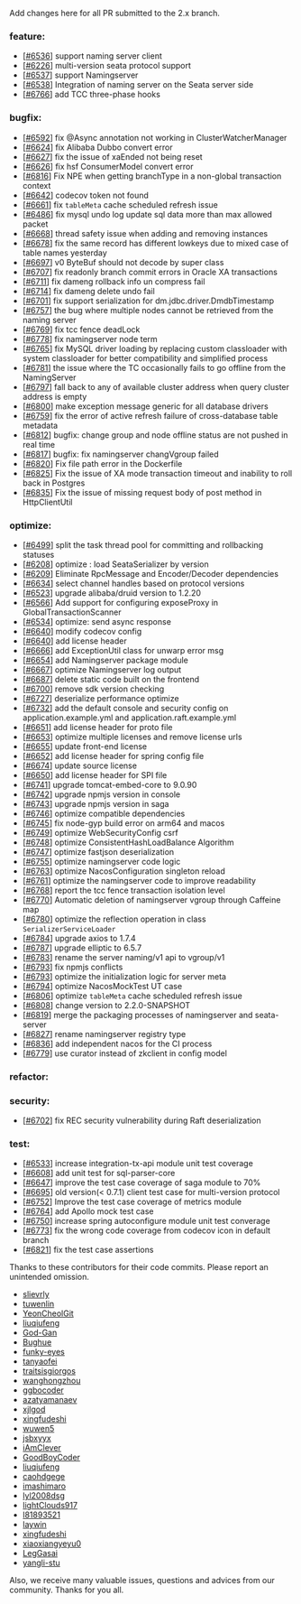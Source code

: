 Add changes here for all PR submitted to the 2.x branch.

<!-- Please add the `changes` to the following location(feature/bugfix/optimize/test) based on the type of PR -->

### feature:
- [[#6536](https://github.com/apache/incubator-seata/pull/6536)] support naming server client
- [[#6226](https://github.com/apache/incubator-seata/pull/6226)] multi-version seata protocol support
- [[#6537](https://github.com/apache/incubator-seata/pull/6537)] support Namingserver
- [[#6538](https://github.com/apache/incubator-seata/pull/6538)] Integration of naming server on the Seata server side
- [[#6766](https://github.com/apache/incubator-seata/pull/6766)] add TCC three-phase hooks

### bugfix:
- [[#6592](https://github.com/apache/incubator-seata/pull/6592)] fix @Async annotation not working in ClusterWatcherManager
- [[#6624](https://github.com/apache/incubator-seata/pull/6624)] fix Alibaba Dubbo convert error
- [[#6627](https://github.com/apache/incubator-seata/pull/6627)] fix the issue of xaEnded not being reset
- [[#6626](https://github.com/apache/incubator-seata/pull/6626)] fix hsf ConsumerModel convert error
- [[#6816](https://github.com/apache/incubator-seata/pull/6816)] Fix NPE when getting branchType in a non-global transaction context
- [[#6642](https://github.com/apache/incubator-seata/pull/6642)] codecov token not found
- [[#6661](https://github.com/apache/incubator-seata/pull/6661)] fix `tableMeta` cache scheduled refresh issue
- [[#6486](https://github.com/apache/incubator-seata/pull/6486)] fix mysql undo log update sql data more than max allowed packet
- [[#6668](https://github.com/apache/incubator-seata/pull/6668)] thread safety issue when adding and removing instances
- [[#6678](https://github.com/apache/incubator-seata/pull/6678)] fix the same record has different lowkeys due to mixed case of table names yesterday
- [[#6697](https://github.com/apache/incubator-seata/pull/6697)] v0 ByteBuf should not decode by super class
- [[#6707](https://github.com/apache/incubator-seata/pull/6707)] fix readonly branch commit errors in Oracle XA transactions
- [[#6711](https://github.com/apache/incubator-seata/pull/6711)] fix dameng rollback info un compress fail
- [[#6714](https://github.com/apache/incubator-seata/pull/6714)] fix dameng delete undo fail
- [[#6701](https://github.com/apache/incubator-seata/pull/6728)] fix support serialization for dm.jdbc.driver.DmdbTimestamp
- [[#6757](https://github.com/apache/incubator-seata/pull/6757)] the bug where multiple nodes cannot be retrieved from the naming server
- [[#6769](https://github.com/apache/incubator-seata/pull/6769)] fix tcc fence deadLock
- [[#6778](https://github.com/apache/incubator-seata/pull/6778)] fix namingserver node term
- [[#6765](https://github.com/apache/incubator-seata/pull/6765)] fix MySQL driver loading by replacing custom classloader with system classloader for better compatibility and simplified process
- [[#6781](https://github.com/apache/incubator-seata/pull/6781)] the issue where the TC occasionally fails to go offline from the NamingServer
- [[#6797](https://github.com/apache/incubator-seata/pull/6797)] fall back to any of available cluster address when query cluster address is empty
- [[#6800](https://github.com/apache/incubator-seata/pull/6800)] make exception message generic for all database drivers
- [[#6759](https://github.com/apache/incubator-seata/pull/6759)] fix the error of active refresh failure of cross-database table metadata
- [[#6812](https://github.com/apache/incubator-seata/pull/6812)] bugfix: change group and node offline status are not pushed in real time
- [[#6817](https://github.com/apache/incubator-seata/pull/6817)] bugfix: fix namingserver changVgroup failed
- [[#6820](https://github.com/apache/incubator-seata/pull/6820)] Fix file path error in the Dockerfile
- [[#6825](https://github.com/apache/incubator-seata/pull/6825)] Fix the issue of XA mode transaction timeout and inability to roll back in Postgres
- [[#6835](https://github.com/apache/incubator-seata/pull/6835)] Fix the issue of missing request body of post method in HttpClientUtil


### optimize:
- [[#6499](https://github.com/apache/incubator-seata/pull/6499)] split the task thread pool for committing and rollbacking statuses
- [[#6208](https://github.com/apache/incubator-seata/pull/6208)] optimize : load SeataSerializer by version
- [[#6209](https://github.com/apache/incubator-seata/pull/6209)] Eliminate RpcMessage and Encoder/Decoder dependencies
- [[#6634](https://github.com/apache/incubator-seata/pull/6634)] select channel handles based on protocol versions
- [[#6523](https://github.com/apache/incubator-seata/pull/6523)] upgrade alibaba/druid version to 1.2.20
- [[#6566](https://github.com/apache/incubator-seata/pull/6566)] Add support for configuring exposeProxy in GlobalTransactionScanner
- [[#6534](https://github.com/apache/incubator-seata/pull/6534)] optimize: send async response
- [[#6640](https://github.com/apache/incubator-seata/pull/6640)] modify codecov config
- [[#6640](https://github.com/apache/incubator-seata/pull/6648)] add license header
- [[#6666](https://github.com/apache/incubator-seata/pull/6666)] add ExceptionUtil class for unwarp error msg
- [[#6654](https://github.com/apache/incubator-seata/pull/6654)] add Namingserver package module
- [[#6667](https://github.com/apache/incubator-seata/pull/6667)] optimize Namingserver log output
- [[#6687](https://github.com/apache/incubator-seata/pull/6687)] delete static code built on the frontend
- [[#6700](https://github.com/apache/incubator-seata/pull/6700)] remove sdk version checking
- [[#6727](https://github.com/apache/incubator-seata/pull/6727)] deserialize performance optimize
- [[#6732](https://github.com/apache/incubator-seata/pull/6732)] add the default console and security config on application.example.yml and application.raft.example.yml
- [[#6651](https://github.com/apache/incubator-seata/pull/6651)] add license header for proto file
- [[#6653](https://github.com/apache/incubator-seata/pull/6653)] optimize multiple licenses and remove license urls
- [[#6655](https://github.com/apache/incubator-seata/pull/6655)] update front-end license
- [[#6652](https://github.com/apache/incubator-seata/pull/6673)] add license header for spring config file
- [[#6674](https://github.com/apache/incubator-seata/pull/6674)] update source license
- [[#6650](https://github.com/apache/incubator-seata/pull/6650)] add license header for SPI file
- [[#6741](https://github.com/apache/incubator-seata/pull/6741)] upgrade tomcat-embed-core to 9.0.90
- [[#6742](https://github.com/apache/incubator-seata/pull/6742)] upgrade npmjs version in console
- [[#6743](https://github.com/apache/incubator-seata/pull/6743)] upgrade npmjs version in saga
- [[#6746](https://github.com/apache/incubator-seata/pull/6746)] optimize compatible dependencies
- [[#6745](https://github.com/apache/incubator-seata/pull/6745)] fix node-gyp build error on arm64 and macos
- [[#6749](https://github.com/apache/incubator-seata/pull/6749)] optimize WebSecurityConfig csrf
- [[#6748](https://github.com/apache/incubator-seata/pull/6748)] optimize ConsistentHashLoadBalance Algorithm
- [[#6747](https://github.com/apache/incubator-seata/pull/6747)] optimize fastjson deserialization
- [[#6755](https://github.com/apache/incubator-seata/pull/6755)] optimize namingserver code logic
- [[#6763](https://github.com/apache/incubator-seata/pull/6763)] optimize NacosConfiguration singleton reload
- [[#6761](https://github.com/apache/incubator-seata/pull/6761)] optimize the namingserver code to improve readability
- [[#6768](https://github.com/apache/incubator-seata/pull/6768)] report the tcc fence transaction isolation level
- [[#6770](https://github.com/apache/incubator-seata/pull/6770)] Automatic deletion of namingserver vgroup through Caffeine map
- [[#6780](https://github.com/apache/incubator-seata/pull/6780)] optimize the reflection operation in class `SerializerServiceLoader`
- [[#6784](https://github.com/apache/incubator-seata/pull/6784)] upgrade axios to 1.7.4
- [[#6787](https://github.com/apache/incubator-seata/pull/6787)] upgrade elliptic to 6.5.7
- [[#6783](https://github.com/apache/incubator-seata/pull/6783)] rename the server naming/v1 api to vgroup/v1
- [[#6793](https://github.com/apache/incubator-seata/pull/6793)] fix npmjs conflicts
- [[#6793](https://github.com/apache/incubator-seata/pull/6795)] optimize the initialization logic for server meta
- [[#6794](https://github.com/apache/incubator-seata/pull/6794)] optimize NacosMockTest UT case
- [[#6806](https://github.com/apache/incubator-seata/pull/6806)] optimize `tableMeta` cache scheduled refresh issue
- [[#6808](https://github.com/apache/incubator-seata/pull/6808)] change version to 2.2.0-SNAPSHOT
- [[#6819](https://github.com/apache/incubator-seata/pull/6819)] merge the packaging processes of namingserver and seata-server
- [[#6827](https://github.com/apache/incubator-seata/pull/6827)] rename namingserver registry type
- [[#6836](https://github.com/apache/incubator-seata/pull/6836)] add independent nacos for the CI process
- [[#6779](https://github.com/apache/incubator-seata/pull/6779)] use curator instead of zkclient in config model


### refactor:

### security:
- [[#6702](https://github.com/apache/incubator-seata/pull/6702)]  fix REC security vulnerability during Raft deserialization

### test:
- [[#6533](https://github.com/apache/incubator-seata/pull/6533)] increase integration-tx-api module unit test coverage
- [[#6608](https://github.com/apache/incubator-seata/pull/6608)] add unit test for sql-parser-core
- [[#6647](https://github.com/apache/incubator-seata/pull/6647)] improve the test case coverage of saga module to 70%
- [[#6695](https://github.com/apache/incubator-seata/pull/6695)] old version(< 0.7.1) client test case for multi-version protocol
- [[#6752](https://github.com/apache/incubator-seata/pull/6752)] Improve the test case coverage of metrics module
- [[#6764](https://github.com/apache/incubator-seata/pull/6764)] add Apollo mock test case
- [[#6750](https://github.com/apache/incubator-seata/pull/6750)] increase spring autoconfigure module unit test converage
- [[#6773](https://github.com/apache/incubator-seata/pull/6773)] fix the wrong code coverage from codecov icon in default branch
- [[#6821](https://github.com/apache/incubator-seata/pull/6821)] fix the test case assertions


Thanks to these contributors for their code commits. Please report an unintended omission.

<!-- Please make sure your Github ID is in the list below -->
- [slievrly](https://github.com/slievrly)
- [tuwenlin](https://github.com/tuwenlin)
- [YeonCheolGit](https://github.com/YeonCheolGit)
- [liuqiufeng](https://github.com/liuqiufeng)
- [God-Gan](https://github.com/God-Gan)
- [Bughue](https://github.com/Bughue)
- [funky-eyes](https://github.com/funky-eyes)
- [tanyaofei](https://github.com/tanyaofei)
- [traitsisgiorgos](https://github.com/traitsisgiorgos)
- [wanghongzhou](https://github.com/wanghongzhou)
- [ggbocoder](https://github.com/ggbocoder)
- [azatyamanaev](https://github.com/azatyamanaev)
- [xjlgod](https://github.com/xjlgod)
- [xingfudeshi](https://github.com/xingfudeshi)
- [wuwen5](https://github.com/wuwen5)
- [jsbxyyx](https://github.com/jsbxyyx)
- [iAmClever](https://github.com/iAmClever)
- [GoodBoyCoder](https://github.com/GoodBoyCoder)
- [liuqiufeng](https://github.com/liuqiufeng)
- [caohdgege](https://github.com/caohdgege)
- [imashimaro](https://github.com/hmj776521114)
- [lyl2008dsg](https://github.com/lyl2008dsg)
- [lightClouds917](https://github.com/lightClouds917)
- [l81893521](https://github.com/l81893521)
- [laywin](https://github.com/laywin)
- [xingfudeshi](https://github.com/xingfudeshi)
- [xiaoxiangyeyu0](https://github.com/xiaoxiangyeyu0)
- [LegGasai](https://github.com/LegGasai)
- [yangli-stu](https://github.com/yangli-stu)

Also, we receive many valuable issues, questions and advices from our community. Thanks for you all.
